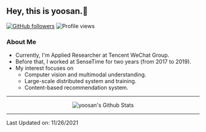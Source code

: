 <h2> Hey, this is yoosan.👏 </h2>

[![GitHub followers](https://img.shields.io/github/followers/yoosan.svg?style=social&label=Follow&maxAge=2592000)](https://github.com/yaoozhou?tab=followers) ![Profile views](https://gpvc.arturio.dev/yoosan)

<h3> About Me </h3>

- Currently, I'm Applied Researcher at Tencent WeChat Group.
- Before that, I worked at SenseTime for two years (from 2017 to 2019).
- My interest focuses on 
  - Computer vision and multimodal understanding.
  - Large-scale distributed system and training.
  - Content-based recommendation system.

----

<p align="center">
  <img alt="yoosan's Github Stats" src="https://github-readme-stats.vercel.app/api?username=yoosan&show_icons=true&theme=radical&text_color=D3D3D3">
</p>

----

Last Updated on: 11/26/2021
